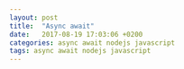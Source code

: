 ```yaml
---
layout: post
title:  "Async await"
date:   2017-08-19 17:03:06 +0200
categories: async await nodejs javascript
tags: async await nodejs javascript
---
```

